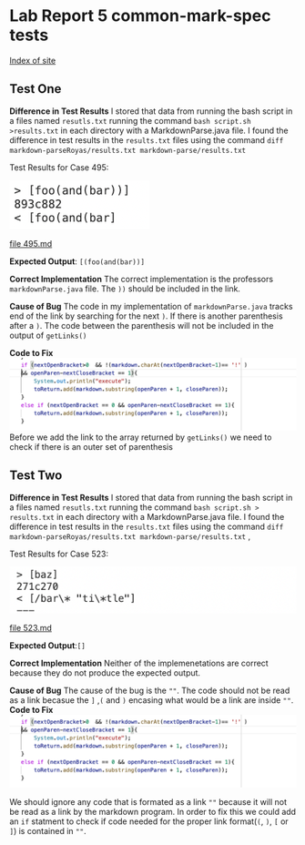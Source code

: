# Lab Report 5 common-mark-spec tests 
[Index of site](https://rsavoj.github.io/cse15l-lab-reports/)
## Test One 
**Difference in Test Results** 
I stored that data from running the bash script in a files named `resutls.txt` running the command `bash script.sh >results.txt` in each directory with a MarkdownParse.java file. I found the difference in test results in the `results.txt` files using the command `diff markdown-parseRoyas/results.txt markdown-parse/results.txt`

Test Results for Case 495: 

![image](495.png)

[file 495.md](https://rsavoj.github.io/cse15l-lab-reports/Lab-report-5/495.md)


**Expected Output**: `[(foo(and(bar))]`

**Correct Implementation** The correct implementation is the professors `markdownParse.java` file. The `))` should be included in the link.

**Cause of Bug** The code in my implementation of `markdownParse.java` tracks end of the link by searching for the next `)`. If there is another parenthesis after a  `)`. The code between the parenthesis will not be included in the output of `getLinks()`

**Code to Fix**
![image](CodeToFix.png) 
Before we add the link to the array returned by `getLinks()` we need to check if there is an outer set of parenthesis

## Test Two
**Difference in Test Results** I stored that data from running the bash script in a files named `resutls.txt` running the command `bash script.sh > results.txt` in each directory with a MarkdownParse.java file. I found the difference in test results in the `results.txt` files using the command `diff markdown-parseRoyas/results.txt markdown-parse/results.txt`
,

Test Results for Case 523: 

![image](523.png)

[file 523.md](https://rsavoj.github.io/cse15l-lab-reports/Lab-report-5/523.md)

**Expected Output**:`[]`

**Correct Implementation** Neither of the implemenetations are correct because they do not produce the expected output.

**Cause of Bug** The cause of the bug is the `""`. The code should not be read as a link becasue the `]` ,`(` and `)` encasing what would be a link are inside `""`.
**Code to Fix**
![image](CodeToFix.png)

We should ignore any code that is formated as a link `""` because it will not be read as a link by the markdown program. In order to fix this we could add an `if` statment to check if code needed for the proper link format(`(`, `)`, `[` or `]`) is contained in `""`.